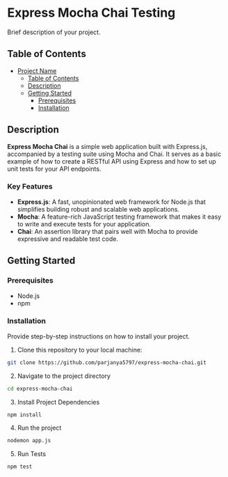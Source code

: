 # Express Mocha Chai Testing 

Brief description of your project.

## Table of Contents

- [Project Name](#project-name)
  - [Table of Contents](#table-of-contents)
  - [Description](#description)
  - [Getting Started](#getting-started)
    - [Prerequisites](#prerequisites)
    - [Installation](#installation)

## Description

**Express Mocha Chai** is a simple web application built with Express.js, accompanied by a testing suite using Mocha and Chai. It serves as a basic example of how to create a RESTful API using Express and how to set up unit tests for your API endpoints.

### Key Features

- **Express.js**: A fast, unopinionated web framework for Node.js that simplifies building robust and scalable web applications.
- **Mocha**: A feature-rich JavaScript testing framework that makes it easy to write and execute tests for your application.
- **Chai**: An assertion library that pairs well with Mocha to provide expressive and readable test code.


## Getting Started


### Prerequisites

- Node.js
- npm

### Installation

Provide step-by-step instructions on how to install your project.

1. Clone this repository to your local machine:

```bash
git clone https://github.com/parjanya5797/express-mocha-chai.git
```
2. Navigate to the project directory
```bash
cd express-mocha-chai
```
3. Install Project Dependencies
```bash 
npm install
```
4. Run the project
```bash 
nodemon app.js
```
5. Run Tests
```bash 
npm test
```
